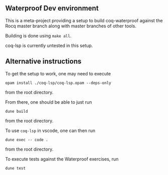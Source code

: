 ## Waterproof Dev environment

This is a meta-project providing a setup to build coq-waterproof against the Rocq master branch along with master branches of other tools.

Building is done using `make all`.

coq-lsp is currently untested in this setup.

## Alternative instructions

To get the setup to work, one may need to execute
```
opam install ./coq-lsp/coq-lsp.opam --deps-only
```
from the root directory.

From there, one should be able to just run
```
dune build
```
from the root directory.

To use `coq-lsp` in vscode, one can then run

```
dune exec -- code .
```

from the root directory.

To execute tests against the Waterproof exercises, run
```
dune test
```